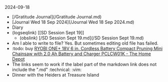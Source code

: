 2024-09-18
- [/Gratitude Journal](/Gratitude Journal.md)
- [Journal Wed 18 Sep 2024](/Journal Wed 18 Sep 2024.md)
- Diary
- (logseqlink) [[SD Session Sept 19]]
	- (obslink)  [/SD Session Sept 19.md](/SD Session Sept 19.md)
- Am I able to write to file? Yes. But sometimes editing old file has failed.
- :todo: buy [RYOBI ONE+ 18V 6 in. Cordless Battery Compact Pruning Mini Chainsaw with 2.0 Ah Battery and Charger PCLCW01K - The Home Depot](https://www.homedepot.com/p/RYOBI-ONE-18V-6-in-Cordless-Battery-Compact-Pruning-Mini-Chainsaw-with-2-0-Ah-Battery-and-Charger-PCLCW01K/328174062?source=shoppingads&locale=en-US#overlay "RYOBI ONE+ 18V 6 in. Cordless Battery Compact Pruning Mini Chainsaw with 2.0 Ah Battery and Charger PCLCW01K - The Home Depot")
- The links seem to work if the label part of the markdown link does not include the ".md" :technical: :vim:
- Dinner with the Heiders at Treasure Island
